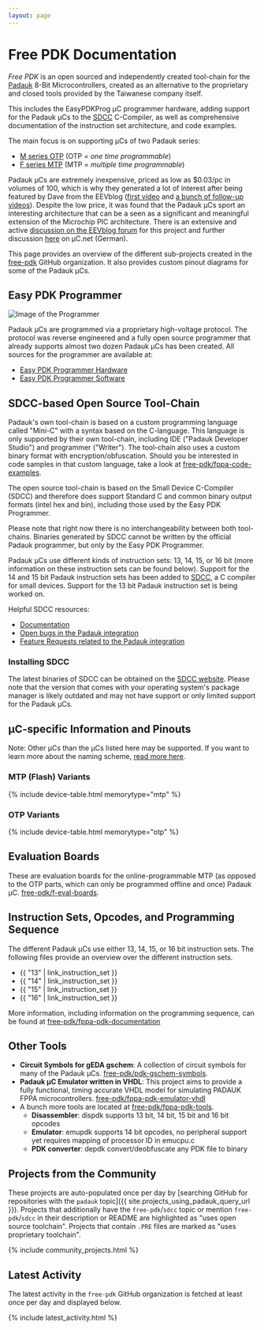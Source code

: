 ```yaml
---
layout: page
---
```


# Free PDK Documentation

*Free PDK* is an open sourced and independently created tool-chain for the [Padauk](http://www.padauk.com.tw/index_en.aspx) 8-Bit Microcontrollers, created as an alternative to the proprietary and closed tools provided by the Taiwanese company itself.

This includes the EasyPDKProg µC programmer hardware, adding support for the Padauk µCs to the [SDCC](http://sdcc.sourceforge.net/) C-Compiler, as well as comprehensive documentation of the instruction set architecture, and code examples.

The main focus is on supporting µCs of two Padauk series:
- [M series OTP](http://www.padauk.com.tw/en/product/index.aspx?kind=41) (OTP = *one time programmable*)
- [F series MTP](http://www.padauk.com.tw/en/product/index.aspx?kind=42) (MTP = *multiple time programmable*)

Padauk µCs are extremely inexpensive, priced as low as $0.03/pc in volumes of 100, which is why they generated a lot of interest after being featured by
Dave from the EEVblog ([first video](https://youtu.be/VYhAGnsnO7w) and [a bunch of follow-up videos](https://www.youtube.com/watch?v=r45r4rV5JOI&list=PLvOlSehNtuHsiF93KOLoF1KAHArmIW9lC)). Despite the low price, it was found that the Padauk µCs sport an interesting architecture that can be a seen as a significant and meaningful extension of the Microchip PIC architecture. There is an extensive and active [discussion on the EEVblog forum](http://eevblog.com/forum/blog/eevblog-1144-padauk-programmer-reverse-engineering/) for this project and further discussion [here](https://www.mikrocontroller.net/topic/461002) on µC.net (German).

This page provides an overview of the different sub-projects created in the [free-pdk](https://github.com/free-pdk)
GitHub organization. It also provides custom pinout diagrams for some of the Padauk µCs.

## Easy PDK Programmer

![Image of the Programmer](https://github.com/free-pdk/easy-pdk-programmer-hardware/blob/master/easypdkprogrammer.jpg?raw=true)

Padauk µCs are programmed via a proprietary high-voltage protocol.
The protocol was reverse engineered and a fully open source programmer that already supports almost two dozen Padauk µCs has been created.
All sources for the programmer are available at:

- [Easy PDK Programmer Hardware](https://github.com/free-pdk/easy-pdk-programmer-hardware)
- [Easy PDK Programmer Software](https://github.com/free-pdk/easy-pdk-programmer-software)

## SDCC-based Open Source Tool-Chain

Padauk's own tool-chain is based on a custom programming language called "Mini-C" with a syntax based on the C-language. This language is only supported by their own tool-chain, including IDE ("Padauk Developer Studio") and programmer ("Writer"). The tool-chain also uses a custom binary format with encryption/obfuscation. Should you be interested in code samples in that custom language, take a look at [free-pdk/fppa-code-examples](https://github.com/free-pdk/fppa-code-examples).

The open source tool-chain is based on the Small Device C-Compiler (SDCC) and therefore does support Standard C and common binary output formats (intel hex and bin), including those used by the Easy PDK Programmer.

Please note that right now there is no interchangeability between both tool-chains. Binaries generated by SDCC cannot be written by the official Padauk programmer, but only by the Easy PDK Programmer.

Padauk µCs use different kinds of instruction sets: 13, 14, 15, or 16 bit
(more information on these instruction sets can be found below).
Support for the 14 and 15 bit Padauk instruction sets has been added to
[SDCC](http://sdcc.sourceforge.net/), a C compiler for small devices.
Support for the 13 bit Padauk instruction set is being worked on.

Helpful SDCC resources:
- [Documentation](http://sdcc.sourceforge.net/doc/sdccman.pdf)
- [Open bugs in the Padauk integration](https://sourceforge.net/p/sdcc/bugs/search/?q=_category%3APDK+AND+status%3Aopen)
- [Feature Requests related to the Padauk integration](https://sourceforge.net/p/sdcc/feature-requests/search/?q=pdk+AND+status%3Aopen)

### Installing SDCC

The latest binaries of SDCC can be obtained on the [SDCC website](http://sdcc.sourceforge.net/). Please note that the version that comes with your operating system's package manager is likely outdated and may not have support or only limited support for the Padauk µCs.

## µC-specific Information and Pinouts

Note: Other µCs than the µCs listed here may be supported.
If you want to learn more about the naming scheme, [read more here](/chips/#naming-scheme).

### MTP (Flash) Variants

{% include device-table.html memorytype="mtp" %}

### OTP Variants

{% include device-table.html memorytype="otp" %}

## Evaluation Boards

These are evaluation boards for the online-programmable MTP (as opposed to the OTP parts, which can only be programmed offline and once) Padauk µC.
[free-pdk/f-eval-boards](https://github.com/free-pdk/f-eval-boards).

## Instruction Sets, Opcodes, and Programming Sequence

The different Padauk µCs use either 13, 14, 15, or 16 bit instruction sets.
The following files provide an overview over the different instruction sets.

- {{ "13" | link_instruction_set }}
- {{ "14" | link_instruction_set }}
- {{ "15" | link_instruction_set }}
- {{ "16" | link_instruction_set }}

More information, including information on the programming sequence, can be found at
  [free-pdk/fppa-pdk-documentation](https://github.com/free-pdk/fppa-pdk-documentation)

## Other Tools

- **Circuit Symbols for gEDA gschem**:
  A collection of circuit symbols for many of the Padauk µCs.
  [free-pdk/pdk-gschem-symbols](https://github.com/free-pdk/pdk-gschem-symbols).
- **Padauk µC Emulator written in VHDL**:
  This project aims to provide a fully functional, timing accurate VHDL model for simulating PADAUK FPPA microcontrollers.
  [free-pdk/fppa-pdk-emulator-vhdl](https://github.com/free-pdk/fppa-pdk-emulator-vhdl)
- A bunch more tools are located at
  [free-pdk/fppa-pdk-tools](https://github.com/free-pdk/fppa-pdk-tools).
  - **Disassembler**: dispdk supports 13 bit, 14 bit, 15 bit and 16 bit opcodes
  - **Emulator**: emupdk supports 14 bit opcodes, no peripheral support yet requires mapping of processor ID in emucpu.c
  - **PDK converter**: depdk convert/deobfuscate any PDK file to binary

## Projects from the Community

These projects are auto-populated once per day by
[searching GitHub for repositories with the `padauk` topic]({{ site.projects_using_padauk_query_url }}).
Projects that additionally have the `free-pdk`/`sdcc` topic or mention `free-pdk`/`sdcc` in their description or README are highlighted as "uses open source toolchain".
Projects that contain `.PRE` files are marked as "uses proprietary toolchain".

{% include community_projects.html %}

## Latest Activity

The latest activity in the `free-pdk` GitHub organization is fetched at least once per day and displayed below.

{% include latest_activity.html %}
